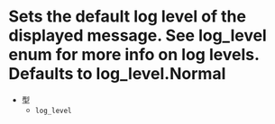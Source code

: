 # Sets the default log level of the displayed message. See log_level enum for more info on log levels. Defaults to log_level.Normal

- 型
  - `log_level`
